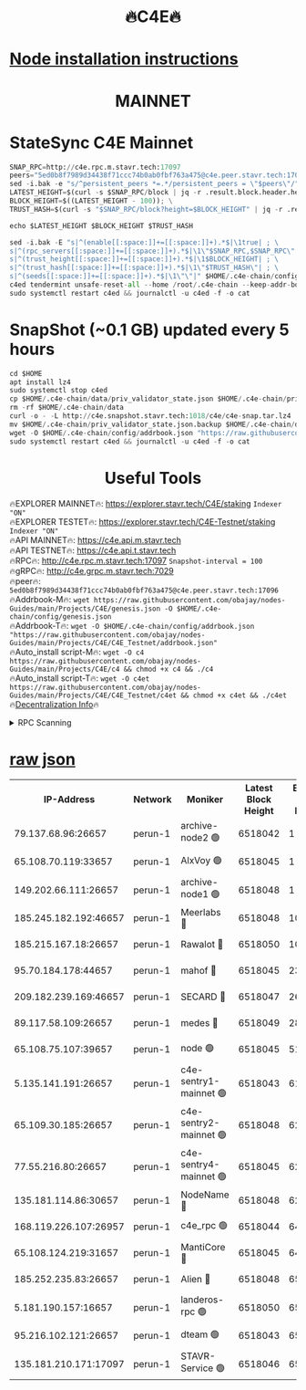 <h1 align="center"> 🔥C4E🔥</h1>

[Node installation instructions](https://github.com/obajay/nodes-Guides/tree/main/Projects/C4E)
=

<h1 align="center"> MAINNET</h1>

# StateSync C4E Mainnet
```python
SNAP_RPC=http://c4e.rpc.m.stavr.tech:17097
peers="5ed0b8f7989d34438f71ccc74b0ab0fbf763a475@c4e.peer.stavr.tech:17096"
sed -i.bak -e "s/^persistent_peers *=.*/persistent_peers = \"$peers\"/" $HOME/.c4e-chain/config/config.toml
LATEST_HEIGHT=$(curl -s $SNAP_RPC/block | jq -r .result.block.header.height); \
BLOCK_HEIGHT=$((LATEST_HEIGHT - 100)); \
TRUST_HASH=$(curl -s "$SNAP_RPC/block?height=$BLOCK_HEIGHT" | jq -r .result.block_id.hash)

echo $LATEST_HEIGHT $BLOCK_HEIGHT $TRUST_HASH

sed -i.bak -E "s|^(enable[[:space:]]+=[[:space:]]+).*$|\1true| ; \
s|^(rpc_servers[[:space:]]+=[[:space:]]+).*$|\1\"$SNAP_RPC,$SNAP_RPC\"| ; \
s|^(trust_height[[:space:]]+=[[:space:]]+).*$|\1$BLOCK_HEIGHT| ; \
s|^(trust_hash[[:space:]]+=[[:space:]]+).*$|\1\"$TRUST_HASH\"| ; \
s|^(seeds[[:space:]]+=[[:space:]]+).*$|\1\"\"|" $HOME/.c4e-chain/config/config.toml
c4ed tendermint unsafe-reset-all --home /root/.c4e-chain --keep-addr-book
sudo systemctl restart c4ed && journalctl -u c4ed -f -o cat
```
# SnapShot (~0.1 GB) updated every 5 hours
```python
cd $HOME
apt install lz4
sudo systemctl stop c4ed
cp $HOME/.c4e-chain/data/priv_validator_state.json $HOME/.c4e-chain/priv_validator_state.json.backup
rm -rf $HOME/.c4e-chain/data
curl -o - -L http://c4e.snapshot.stavr.tech:1018/c4e/c4e-snap.tar.lz4 | lz4 -c -d - | tar -x -C $HOME/.c4e-chain --strip-components 2
mv $HOME/.c4e-chain/priv_validator_state.json.backup $HOME/.c4e-chain/data/priv_validator_state.json
wget -O $HOME/.c4e-chain/config/addrbook.json "https://raw.githubusercontent.com/obajay/nodes-Guides/main/Projects/C4E/addrbook.json"
sudo systemctl restart c4ed && journalctl -u c4ed -f -o cat
```
 <h1 align="center"> Useful Tools</h1>

🔥EXPLORER MAINNET🔥:  https://explorer.stavr.tech/C4E/staking            `Indexer "ON"` \
🔥EXPLORER TESTET🔥:   https://explorer.stavr.tech/C4E-Testnet/staking     `Indexer "ON"` \
🔥API MAINNET🔥:       https://c4e.api.m.stavr.tech \
🔥API TESTNET🔥:       https://c4e.api.t.stavr.tech \
🔥RPC🔥:               http://c4e.rpc.m.stavr.tech:17097                  `Snapshot-interval = 100` \
🔥gRPC🔥:              http://c4e.grpc.m.stavr.tech:7029 \
🔥peer🔥:              `5ed0b8f7989d34438f71ccc74b0ab0fbf763a475@c4e.peer.stavr.tech:17096` \
🔥Addrbook-M🔥:    ```wget https://raw.githubusercontent.com/obajay/nodes-Guides/main/Projects/C4E/genesis.json -O $HOME/.c4e-chain/config/genesis.json``` \
🔥Addrbook-T🔥:    ```wget -O $HOME/.c4e-chain/config/addrbook.json "https://raw.githubusercontent.com/obajay/nodes-Guides/main/Projects/C4E/C4E_Testnet/addrbook.json"``` \
🔥Auto_install script-M🔥: ```wget -O c4 https://raw.githubusercontent.com/obajay/nodes-Guides/main/Projects/C4E/c4 && chmod +x c4 && ./c4``` \
🔥Auto_install script-T🔥: ```wget -O c4et https://raw.githubusercontent.com/obajay/nodes-Guides/main/Projects/C4E/C4E_Testnet/c4et && chmod +x c4et && ./c4et``` \
🔥[Decentralization Info](https://github.com/obajay/StateSync-snapshots/tree/main/Projects/C4E/Decentralization)🔥




<details>
<summary>RPC Scanning</summary>

<h2 align="center"> We scan nodes in real time every 4 hours. And we provide the final result of RPC endpoints.
We cannot influence the operation of these nodes in any way. </h2>


```python
If Voting Power is higher than 0 --> then the Node is a validator of the network and may be subject to attack and be a potential threat to the chain.
```
```python
We marked such validators with a red symbol
```

</details>

[raw json](https://rpc-check.c4e.stavr.tech/c4e/rpc-c4e-result.json)
=



<table><tr><th>IP-Address</th><th>Network</th><th>Moniker</th><th>Latest Block Height</th><th>Earliest Block Height</th><th>Catching Up</th><th>Tx Index</th><th>Voting Power</th><th>Scan Time</th></tr><tr><td>79.137.68.96:26657</td><td>perun-1</td><td>archive-node2 🟢</td><td>6518042</td><td>1</td><td>False</td><td>on</td><td>0</td><td>2023-12-30T21:05:22.154372357UTC</td></tr><tr><td>65.108.70.119:33657</td><td>perun-1</td><td>AlxVoy 🟢</td><td>6518045</td><td>1</td><td>False</td><td>on</td><td>0</td><td>2023-12-30T21:05:36.094727309UTC</td></tr><tr><td>149.202.66.111:26657</td><td>perun-1</td><td>archive-node1 🟢</td><td>6518048</td><td>1</td><td>False</td><td>on</td><td>0</td><td>2023-12-30T21:05:51.875307411UTC</td></tr><tr><td>185.245.182.192:46657</td><td>perun-1</td><td>Meerlabs 🔴</td><td>6518048</td><td>1051501</td><td>False</td><td>on</td><td>493550</td><td>2023-12-30T21:05:55.421085384UTC</td></tr><tr><td>185.215.167.18:26657</td><td>perun-1</td><td>Rawalot 🔴</td><td>6518050</td><td>1090501</td><td>False</td><td>on</td><td>579034</td><td>2023-12-30T21:06:07.235123491UTC</td></tr><tr><td>95.70.184.178:44657</td><td>perun-1</td><td>mahof 🔴</td><td>6518045</td><td>2342001</td><td>False</td><td>off</td><td>1357006</td><td>2023-12-30T21:05:35.395746966UTC</td></tr><tr><td>209.182.239.169:46657</td><td>perun-1</td><td>SECARD 🔴</td><td>6518047</td><td>2616101</td><td>False</td><td>off</td><td>675729</td><td>2023-12-30T21:05:49.494061102UTC</td></tr><tr><td>89.117.58.109:26657</td><td>perun-1</td><td>medes 🔴</td><td>6518049</td><td>2826001</td><td>False</td><td>off</td><td>471345</td><td>2023-12-30T21:06:02.310704074UTC</td></tr><tr><td>65.108.75.107:39657</td><td>perun-1</td><td>node 🟢</td><td>6518045</td><td>5198801</td><td>False</td><td>on</td><td>0</td><td>2023-12-30T21:05:38.516982358UTC</td></tr><tr><td>5.135.141.191:26657</td><td>perun-1</td><td>c4e-sentry1-mainnet 🟢</td><td>6518043</td><td>6198001</td><td>False</td><td>on</td><td>0</td><td>2023-12-30T21:05:21.418511720UTC</td></tr><tr><td>65.109.30.185:26657</td><td>perun-1</td><td>c4e-sentry2-mainnet 🟢</td><td>6518048</td><td>6238301</td><td>False</td><td>on</td><td>0</td><td>2023-12-30T21:05:55.119097918UTC</td></tr><tr><td>77.55.216.80:26657</td><td>perun-1</td><td>c4e-sentry4-mainnet 🟢</td><td>6518045</td><td>6241001</td><td>False</td><td>on</td><td>0</td><td>2023-12-30T21:05:35.758243187UTC</td></tr><tr><td>135.181.114.86:30657</td><td>perun-1</td><td>NodeName 🔴</td><td>6518048</td><td>6284301</td><td>False</td><td>off</td><td>333717</td><td>2023-12-30T21:05:52.302370685UTC</td></tr><tr><td>168.119.226.107:26957</td><td>perun-1</td><td>c4e_rpc 🟢</td><td>6518044</td><td>6418044</td><td>False</td><td>on</td><td>0</td><td>2023-12-30T21:05:28.526410399UTC</td></tr><tr><td>65.108.124.219:31657</td><td>perun-1</td><td>MantiCore 🔴</td><td>6518045</td><td>6418045</td><td>False</td><td>off</td><td>837831</td><td>2023-12-30T21:05:34.976484333UTC</td></tr><tr><td>185.252.235.83:26657</td><td>perun-1</td><td>Alien 🔴</td><td>6518048</td><td>6502501</td><td>False</td><td>on</td><td>380508</td><td>2023-12-30T21:05:52.661397264UTC</td></tr><tr><td>5.181.190.157:16657</td><td>perun-1</td><td>landeros-rpc 🟢</td><td>6518050</td><td>6507001</td><td>False</td><td>on</td><td>0</td><td>2023-12-30T21:06:06.839553712UTC</td></tr><tr><td>95.216.102.121:26657</td><td>perun-1</td><td>dteam 🟢</td><td>6518043</td><td>6511501</td><td>False</td><td>on</td><td>0</td><td>2023-12-30T21:05:21.748667378UTC</td></tr><tr><td>135.181.210.171:17097</td><td>perun-1</td><td>STAVR-Service 🟢</td><td>6518046</td><td>6516601</td><td>False</td><td>on</td><td>0</td><td>2023-12-30T21:05:40.970063414UTC</td></tr></table>
